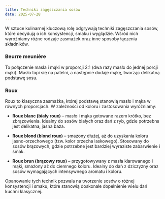 ```yaml
---
title: Techniki zagęszczania sosów 
date: 2025-07-28
---
```


W sztuce kulinarnej kluczową rolę odgrywają techniki zagęszczania sosów, które decydują o ich konsystencji, smaku i wyglądzie. Wśród nich wyróżniamy różne rodzaje zasmażek oraz inne sposoby łączenia składników.

### Beurre meunière
To połączenie masła i mąki w proporcji 2:1 (dwa razy masło do jednej porcji mąki). Masło topi się na patelni, a następnie dodaje mąkę, tworząc delikatną podstawę sosu.

### Roux
Roux to klasyczna zasmażka, której podstawę stanowią masło i mąka w równych proporcjach. W zależności od koloru i zastosowania wyróżniamy:

- **Roux blanc (biały roux)** – masło i mąka gotowane razem krótko, bez zbrązowienia. Idealny do sosów białych oraz dań z ryb, gdzie potrzebna jest delikatna, jasna baza.

- **Roux blond (blond roux)** – smażony dłużej, aż do uzyskania koloru jasno-orzechowego (tzw. kolor orzecha laskowego). Stosowany do sosów brązowych, gdzie potrzebne jest bardziej wyraziste zabarwienie i smak.

- **Roux brun (brązowy roux)** – przygotowywany z masła klarowanego i mąki, smażony aż do ciemnego koloru. Idealny do dań z dziczyzny oraz sosów wymagających intensywnego aromatu i koloru.

Opanowanie tych technik pozwala na tworzenie sosów o różnej konsystencji i smaku, które stanowią doskonałe dopełnienie wielu dań kuchni klasycznej.
